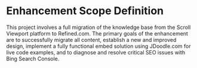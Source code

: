 # Enhancement Scope Definition

This project involves a full migration of the knowledge base from the Scroll Viewport platform to Refined.com. The primary goals of the enhancement are to successfully migrate all content, establish a new and improved design, implement a fully functional embed solution using JDoodle.com for live code examples, and to diagnose and resolve critical SEO issues with Bing Search Console.